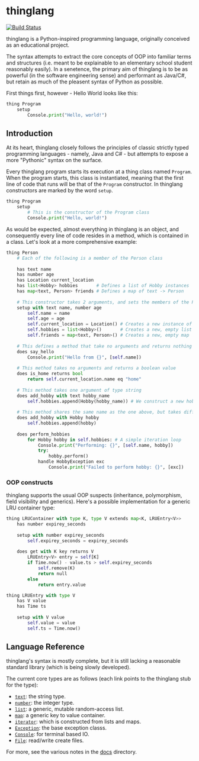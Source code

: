 # thinglang
[![Build Status](https://travis-ci.org/ytanay/thinglang.svg?branch=master)](https://travis-ci.org/ytanay/thinglang)

thinglang is a Python-inspired programming language, originally conceived as an educational project.

The syntax attempts to extract the core concepts of OOP into familiar terms and structures (i.e. meant to be explainable to an elementary school student reasonably easily). In a senetence, the primary aim of thinglang is to be as powerful (in the software engineering sense) and performant as Java/C#, but retain as much of the pleasent syntax of Python as possible. 

First things first, however - Hello World looks like this:
```python
thing Program
    setup
        Console.print("Hello, world!")
```

## Introduction
At its heart, thinglang closely follows the principles of classic strictly typed programming languages - namely, Java and C# - but attempts to expose a more "Pythonic" syntax on the surface.

Every thinglang program starts its execution at a thing class named `Program`. When the program starts, this class is instantiated, meaning that the first line of code that runs will be that of the `Program` constructor. In thinglang constructors are marked by the word `setup`.

```python
thing Program
    setup
        # This is the constructor of the Program class
        Console.print("Hello, world!")
```

As would be expected, almost everything in thinglang is an object, and consequently every line of code resides in a method, which is contained in a class. Let's look at a more comprehensive example:

```python
thing Person
    # Each of the following is a member of the Person class
    
    has text name
    has number age
    has Location current_location
    has list<Hobby> hobbies       # Defines a list of Hobby instances
    has map<text, Person> friends # Defines a map of text -> Person
    
    # This constructor takes 2 arguments, and sets the members of the Person class
    setup with text name, number age  
        self.name = name
        self.age = age
        self.current_location = Location() # Creates a new instance of the Location class
        self.hobbies = list<Hobby>()       # Creates a new, empty list
        self.friends = map<text, Person>() # Creates a new, empty map
    
    # This defines a method that take no arguments and returns nothing
    does say_hello 
        Console.print("Hello from {}", [self.name])
    
    # This method takes no arguments and returns a boolean value    
    does is_home returns bool
        return self.current_location.name eq "home"
    
    # This method takes one argument of type string
    does add_hobby with text hobby_name 
        self.hobbies.append(Hobby(hobby_name)) # We construct a new hobby object from the text object 
    
    # This method shares the same name as the one above, but takes different arguments (i.e. is overloaded)
    does add_hobby with Hobby hobby
        self.hobbies.append(hobby)
        
    does perform_hobbies
        for Hobby hobby in self.hobbies: # A simple iteration loop
            Console.print("Performing: {}", [self.name, hobby])
            try:
                hobby.perform()
            handle HobbyException exc
                Console.print("Failed to perform hobby: {}", [exc])
```

### OOP constructs
thinglang supports the usual OOP suspects (inheritance, polymorphism, field visibility and generics). Here's a possible implementation for a generic LRU container type:

```python
thing LRUContainer with type K, type V extends map<K, LRUEntry<V>>
    has number expirey_seconds
    
    setup with number expirey_seconds
        self.expirey_seconds = expirey_seconds
        
    does get with K key returns V
        LRUEntry<V> entry = self[K]
        if Time.now() - value.ts > self.expirey_seconds
            self.remove(K)
            return null
        else
            return entry.value

thing LRUEntry with type V
    has V value
    has Time ts
    
    setup with V value
        self.value = value
        self.ts = Time.now()
```

## Language Reference
thinglang's syntax is mostly complete, but it is still lacking a reasonable standard library (which is being slowly developed).

The current core types are as follows (each link points to the thinglang stub for the type):
- [`text`](https://github.com/ytanay/thinglang/blob/master/thinglang/foundation/source/text.thing): the string type.
- [`number`](https://github.com/ytanay/thinglang/blob/master/thinglang/foundation/source/number.thing): the integer type.
- [`list`](https://github.com/ytanay/thinglang/blob/master/thinglang/foundation/source/list.thing): a generic, mutable random-access list.
- [`map`](https://github.com/ytanay/thinglang/blob/master/thinglang/foundation/source/map.thing): a generic key to value container.
- [`iterator`](https://github.com/ytanay/thinglang/blob/master/thinglang/foundation/source/iterator.thing): which is constructed from lists and maps.
- [`Exception`](https://github.com/ytanay/thinglang/blob/master/thinglang/foundation/source/Exception.thing): the base exception classs.
- [`Console`](https://github.com/ytanay/thinglang/blob/master/thinglang/foundation/source/Console.thing): for terminal based IO.
- [`File`](https://github.com/ytanay/thinglang/blob/master/thinglang/foundation/source/File.thing): read/write create files.

For more, see the various notes in the [docs](https://github.com/ytanay/thinglang/tree/master/docs) directory.
